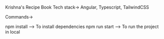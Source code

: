 Krishna's Recipe Book 
Tech stack-> Angular, Typescript, TailwindCSS

Commands->

npm install --> To install dependencies
npm run start --> To run the project in local
